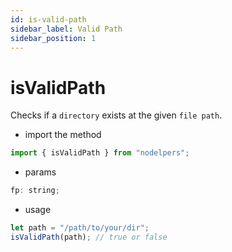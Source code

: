 ```yaml
---
id: is-valid-path
sidebar_label: Valid Path
sidebar_position: 1
---
```


# isValidPath

Checks if a `directory` exists at the given `file path`.

- import the method

```js
import { isValidPath } from "nodelpers";
```

- params

```js
fp: string;
```

- usage

```js
let path = "/path/to/your/dir";
isValidPath(path); // true or false
```
